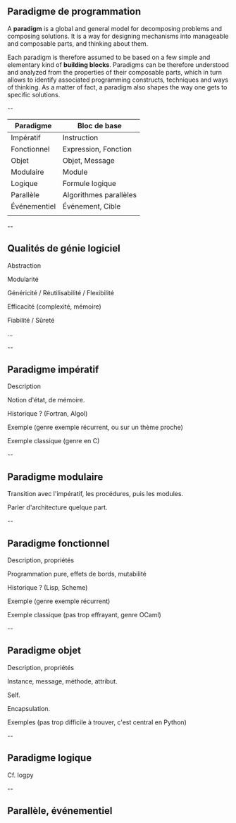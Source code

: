 ## Paradigme de programmation

A **paradigm** is a global and general model for decomposing problems
and composing solutions. It is a way for designing mechanisms into
manageable and composable parts, and thinking about them.

Each paradigm is therefore assumed to be based on a few simple and
elementary kind of **building blocks**. Paradigms can be therefore
understood and analyzed from the properties of their composable parts,
which in turn allows to identify associated programming constructs,
techniques and ways of thinking. As a matter of fact, a paradigm also
shapes the way one gets to specific solutions.

--

|Paradigme       | Bloc de base           |
|----------------|------------------------|
|Impératif       | Instruction            |
|Fonctionnel     | Expression, Fonction   |
|Objet           | Objet, Message         |
|Modulaire       | Module                 |
|Logique         | Formule logique        |
|Parallèle       | Algorithmes parallèles |
|Événementiel    | Événement, Cible       |
|||

--

## Qualités de génie logiciel

Abstraction

Modularité

Généricité / Réutilisabilité / Flexibilité

Efficacité (complexité, mémoire)

Fiabilité / Sûreté

&hellip;

--

## Paradigme impératif

Description

Notion d'état, de mémoire.

Historique ? (Fortran, Algol)

Exemple (genre exemple récurrent, ou sur un thème proche)

Exemple classique (genre en C)

--

## Paradigme modulaire

Transition avec l'impératif, les procédures, puis les modules.

Parler d'architecture quelque part.

--

## Paradigme fonctionnel

Description, propriétés

Programmation pure, effets de bords, mutabilité

Historique ? (Lisp, Scheme)

Exemple (genre exemple récurrent)

Exemple classique (pas trop effrayant, genre OCaml)

--

## Paradigme objet

Description, propriétés

Instance, message, méthode, attribut.

Self.

Encapsulation.

Exemples (pas trop difficile à trouver, c'est central en Python)

--

## Paradigme logique

Cf. logpy

--

## Parallèle, événementiel
